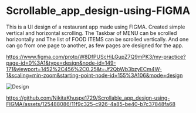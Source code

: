 # Scrollable_app_design-using-FIGMA
This is a UI design of a restaurant app made using FIGMA. 
Created simple vertical and horizontal scrolling. 
The Taskbar of MENU can be scrolled horizontally and The list of FOOD ITEMS can be scrolled vertically.
And one can go from one page to another, as few pages are designed for the app.


https://www.figma.com/proto/W8DfPUScHiLGupZ7Q9mPK3/my-practice?page-id=0%3A1&type=design&node-id=149-171&viewport=1452%2C456%2C0.25&t=Jf2QbWb3bzyECm4W-1&scaling=min-zoom&starting-point-node-id=155%3A106&mode=design

![Design](https://github.com/NikitaKhuspe1729/Scrollable_app_design-using-FIGMA/assets/125488086/0971741c-75de-4a82-9dd8-e72c54563e73)



https://github.com/NikitaKhuspe1729/Scrollable_app_design-using-FIGMA/assets/125488086/11f9c325-c926-4a85-be40-b7c37848fa68
